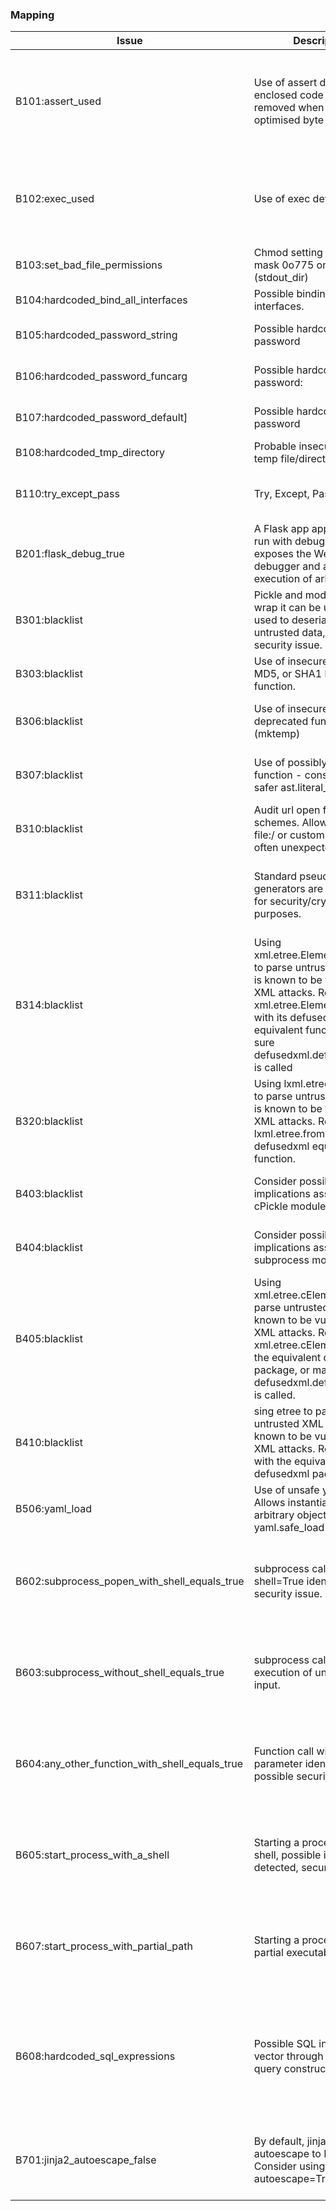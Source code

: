 ### Mapping 

| Issue                                          | Description                                                                                                                                                                                                                           | Severity | Confidence | CWE                                                                                            | CWE                                                                                     | Category                    |
|------------------------------------------------|---------------------------------------------------------------------------------------------------------------------------------------------------------------------------------------------------------------------------------------|----------|------------|------------------------------------------------------------------------------------------------|-----------------------------------------------------------------------------------------|-----------------------------|
| B101:assert_used                               | Use of assert detected. The enclosed code will be removed when compiling to optimised byte code.                                                                                                                                      | Low      | High       | 617 : Reachable Assertion                                                                      | 733: Compiler Optimization Removal or Modification of Security-critical Code            | Unnecessary Code Usage      |
| B102:exec_used                                 | Use of exec detected.                                                                                                                                                                                                                 | Medium   | High       | 78: Improper Neutralization of Special Elements used in an OS Command ('OS Command Injection') |                                                                                         | Command Injection           |
| B103:set_bad_file_permissions                  | Chmod setting a permissive mask 0o775 on file (stdout_dir)                                                                                                                                                                            | Medium   | High       | 269: Improper Privilege Management                                                             |                                                                                         | Insecure Management         |
| B104:hardcoded_bind_all_interfaces             | Possible binding to all interfaces.                                                                                                                                                                                                   | Medium   | Medium     | 285: Improper Authorization                                                                    |                                                                                         | Insecure Management         |
| B105:hardcoded_password_string                 | Possible hardcoded password                                                                                                                                                                                                           | Low      | Medium     | 798: Use of Hard-coded Credentials                                                             | 259: Use of Hard-coded Password                                                         | Hard-coded secret           |
| B106:hardcoded_password_funcarg                | Possible hardcoded password:                                                                                                                                                                                                          | Low      | Medium     | 798: Use of Hard-coded Credentials                                                             | 259: Use of Hard-coded Password                                                         | Hard-coded secret           |
| B107:hardcoded_password_default]               | Possible hardcoded password                                                                                                                                                                                                           | Low      | Medium     | 798: Use of Hard-coded Credentials                                                             | 259: Use of Hard-coded Password                                                         | Hard-coded secret           |
| B108:hardcoded_tmp_directory                   | Probable insecure usage of temp file/directory.                                                                                                                                                                                       | Medium   | Medium     | 377 : Insecure Temporary File                                                                  |                                                                                         | Insecue File Usage          |
| B110:try_except_pass                           | Try, Except, Pass detected                                                                                                                                                                                                            | Low      | High       | 755: Improper Handling of Exceptional Conditions                                               |                                                                                         | Insecure Exception Handling |
| B201:flask_debug_true                          | A Flask app appears to be run with debug=True, which exposes the Werkzeug debugger and allows the execution of arbitrary code.                                                                                                        | High     | Medium     | 489: Active Debug Code                                                                         |                                                                                         |                             |
| B301:blacklist                                 | Pickle and modules that wrap it can be unsafe when used to deserialize untrusted data, possible security issue.                                                                                                                       | Medium   | High       | 676: Use of Potentially Dangerous Function                                                     |                                                                                         | Insecure Function           |
| B303:blacklist                                 | Use of insecure MD2, MD4, MD5, or SHA1 hash function.                                                                                                                                                                                 | Medium   | High       | 326: Inadequate Encryption Strength                                                      |                                                                                         | Weak Cryptography        |
| B306:blacklist                                 | Use of insecure and deprecated function (mktemp)                                                                                                                                                                                      | Medium   | High       | 242: Use of Inherently Dangerous Function                                                      |                                                                                         | Insecure Function           |
| B307:blacklist                                 | Use of possibly insecure function - consider using safer ast.literal_eval.                                                                                                                                                            | Medium   | High       | 676: Use of Potentially Dangerous Function                                                     |                                                                                         | Insecure Function           |
| B310:blacklist                                 | Audit url open for permitted schemes. Allowing use of file:/ or custom schemes is often unexpected.                                                                                                                                   | Medium   | High       | 601: URL Redirection to Untrusted Site ('Open Redirect')                                       |                                                                                         |                             |
| B311:blacklist                                 | Standard pseudo-random generators are not suitable for security/cryptographic purposes.                                                                                                                                               | Low      | High       | 338: Use of Cryptographically Weak Pseudo-Random Number Generator (PRNG)                       |                                                                                         | Weak Cryptography           |
| B314:blacklist                                 | Using xml.etree.ElementTree.parse to parse untrusted XML data is known to be vulnerable to XML attacks. Replace xml.etree.ElementTree.parse with its defusedxml equivalent function or make sure defusedxml.defuse_stdlib() is called | Medium   | High       | 91: XML Injection                                                                              |                                                                                         | XML Injection               |
| B320:blacklist                                 | Using lxml.etree.fromstring to parse untrusted XML data is known to be vulnerable to XML attacks. Replace lxml.etree.fromstring with its defusedxml equivalent function.                                                              | Medium   | High       | 91: XML Injection                                                                              |                                                                                         | XML Injection               |
| B403:blacklist                                 | Consider possible security implications associated with cPickle module.                                                                                                                                                               | Low      | High       | 676: Use of Potentially Dangerous Function                                                     |                                                                                         | Insecure Function           |
| B404:blacklist                                 | Consider possible security implications associated with subprocess module.                                                                                                                                                            | Low      | High       | 676: Use of Potentially Dangerous Function                                                     |                                                                                         | Insecure Function           |
| B405:blacklist                                 | Using xml.etree.cElementTree to parse untrusted XML data is known to be vulnerable to XML attacks. Replace xml.etree.cElementTree with the equivalent defusedxml package, or make sure defusedxml.defuse_stdlib() is called.          | Low      | High       | 91: XML Injection                                                                              |                                                                                         | XML Injection               |
| B410:blacklist                                 | sing etree to parse untrusted XML data is known to be vulnerable to XML attacks. Replace etree with the equivalent defusedxml package.                                                                                                | Low      | High       | 91: XML Injection                                                                              |                                                                                         | XML Injection               |
| B506:yaml_load                                 | Use of unsafe yaml load. Allows instantiation of arbitrary objects. Consider yaml.safe_load()                                                                                                                                         | Medium   | High       | 676: Use of Potentially Dangerous Function                                                     |                                                                                         | Insecure Function           |
| B602:subprocess_popen_with_shell_equals_true   | subprocess call with shell=True identified, security issue.                                                                                                                                                                           | High     | High       | 77: Improper Neutralization of Special Elements used in a Command ('Command Injection')        |                                                                                         | Command Injection           |
| B603:subprocess_without_shell_equals_true      | subprocess call - check for execution of untrusted input.                                                                                                                                                                             | Low      | High       | 77: Improper Neutralization of Special Elements used in a Command ('Command Injection')        |                                                                                         | Command Injection           |
| B604:any_other_function_with_shell_equals_true | Function call with shell=True parameter identified, possible security issue.                                                                                                                                                          | Medium   | Low        | 77: Improper Neutralization of Special Elements used in a Command ('Command Injection')        |                                                                                         | Command Injection           |
| B605:start_process_with_a_shell                | Starting a process with a shell, possible injection detected, security issue.                                                                                                                                                         | High     | High       | 77: Improper Neutralization of Special Elements used in a Command ('Command Injection')        |                                                                                         | Command Injection           |
| B607:start_process_with_partial_path           | Starting a process with a partial executable path                                                                                                                                                                                     | Low      | High       | 77: Improper Neutralization of Special Elements used in a Command ('Command Injection')        |                                                                                         | Command Injection           |
| B608:hardcoded_sql_expressions                 | Possible SQL injection vector through string-based query construction.                                                                                                                                                                | Medium   | Medium     | 564 : SQL Injection: Hibernate                                                                 | 89 : Improper Sanitization of Special Elements used in an SQL Command ('SQL Injection') | Command Injection           |
| B701:jinja2_autoescape_false                   | By default, jinja2 sets autoescape to False. Consider using autoescape=Tru                                                                                                                                                            | High     | High       | 79: Improper Neutralization of Input During Web Page Generation ('Cross-site Scripting')       |                                                                                         |                             |
